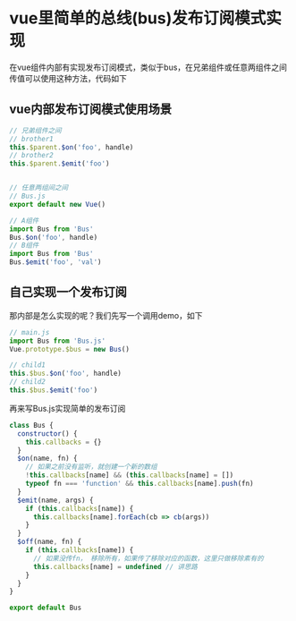 
# vue里简单的总线(bus)发布订阅模式实现

在vue组件内部有实现发布订阅模式，类似于bus，在兄弟组件或任意两组件之间传值可以使用这种方法，代码如下

## vue内部发布订阅模式使用场景
```js
// 兄弟组件之间
// brother1
this.$parent.$on('foo', handle)
// brother2
this.$parent.$emit('foo') 


// 任意两组间之间
// Bus.js
export default new Vue()

// A组件
import Bus from 'Bus'
Bus.$on('foo', handle)
// B组件
import Bus from 'Bus'
Bus.$emit('foo', 'val') 
```

## 自己实现一个发布订阅
那内部是怎么实现的呢？我们先写一个调用demo，如下
```js
// main.js
import Bus from 'Bus.js'
Vue.prototype.$bus = new Bus()

// child1
this.$bus.$on('foo', handle)
// child2
this.$bus.$emit('foo')
```
再来写Bus.js实现简单的发布订阅
```js
class Bus {
  constructor() {
    this.callbacks = {}
  }
  $on(name, fn) {
    // 如果之前没有监听，就创建一个新的数组
    !this.callbacks[name] && (this.callbacks[name] = [])
    typeof fn === 'function' && this.callbacks[name].push(fn)
  }
  $emit(name, args) {
    if (this.callbacks[name]) {
      this.callbacks[name].forEach(cb => cb(args))
    }
  }
  $off(name, fn) {
    if (this.callbacks[name]) {
      // 如果没传fn， 移除所有，如果传了移除对应的函数，这里只做移除素有的
      this.callbacks[name] = undefined // 讲思路
    }
  } 
} 

export default Bus
```